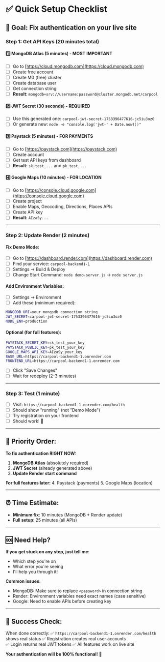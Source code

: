 # ✅ Quick Setup Checklist

## 🎯 Goal: Fix authentication on your live site

### Step 1: Get API Keys (20 minutes total)

#### 1️⃣ MongoDB Atlas (5 minutes) - **MOST IMPORTANT**
- [ ] Go to [https://cloud.mongodb.com](https://cloud.mongodb.com)
- [ ] Create free account
- [ ] Create M0 (free) cluster 
- [ ] Create database user
- [ ] Get connection string
- [ ] **Result**: `mongodb+srv://username:password@cluster.mongodb.net/carpool`

#### 2️⃣ JWT Secret (30 seconds) - **REQUIRED**
- [ ] Use this generated one: `carpool-jwt-secret-1753396477616-jc5iu3oz0`
- [ ] Or generate new: `node -e "console.log('jwt-' + Date.now())"`

#### 3️⃣ Paystack (5 minutes) - **FOR PAYMENTS**  
- [ ] Go to [https://paystack.com](https://paystack.com)
- [ ] Create account
- [ ] Get test API keys from dashboard
- [ ] **Result**: `sk_test_...` and `pk_test_...`

#### 4️⃣ Google Maps (10 minutes) - **FOR LOCATION**
- [ ] Go to [https://console.cloud.google.com](https://console.cloud.google.com)
- [ ] Create project
- [ ] Enable Maps, Geocoding, Directions, Places APIs
- [ ] Create API key
- [ ] **Result**: `AIzaSy...`

---

### Step 2: Update Render (2 minutes)

#### Fix Demo Mode:
- [ ] Go to [https://dashboard.render.com](https://dashboard.render.com)
- [ ] Find your service: `carpool-backend1-1`
- [ ] Settings → Build & Deploy
- [ ] Change Start Command: `node demo-server.js` → `node server.js`

#### Add Environment Variables:
- [ ] Settings → Environment 
- [ ] Add these (minimum required):

```bash
MONGODB_URI=your_mongodb_connection_string
JWT_SECRET=carpool-jwt-secret-1753396477616-jc5iu3oz0
NODE_ENV=production
```

#### Optional (for full features):
```bash
PAYSTACK_SECRET_KEY=sk_test_your_key
PAYSTACK_PUBLIC_KEY=pk_test_your_key
GOOGLE_MAPS_API_KEY=AIzaSy_your_key
BASE_URL=https://carpool-backend1-1.onrender.com
FRONTEND_URL=https://carpool-backend1-1.onrender.com
```

- [ ] Click "Save Changes"
- [ ] Wait for redeploy (2-3 minutes)

---

### Step 3: Test (1 minute)

- [ ] Visit: `https://carpool-backend1-1.onrender.com/health`
- [ ] Should show "running" (not "Demo Mode")
- [ ] Try registration on your frontend
- [ ] Should work! 🎉

---

## 🚨 Priority Order:

**To fix authentication RIGHT NOW:**
1. **MongoDB Atlas** (absolutely required)
2. **JWT Secret** (already generated above)
3. **Update Render start command**

**For full features later:**
4. Paystack (payments)
5. Google Maps (location)

---

## ⏰ Time Estimate:
- **Minimum fix**: 10 minutes (MongoDB + Render update)
- **Full setup**: 25 minutes (all APIs)

---

## 🆘 Need Help?

**If you get stuck on any step, just tell me:**
- Which step you're on
- What error you're seeing
- I'll help you through it!

**Common issues:**
- MongoDB: Make sure to replace `<password>` in connection string
- Render: Environment variables need exact names (case sensitive)
- Google: Need to enable APIs before creating key

---

## 🎯 Success Check:

When done correctly:
✅ `https://carpool-backend1-1.onrender.com/health` shows real status
✅ Registration creates real user accounts  
✅ Login returns real JWT tokens
✅ All features work on live site

**Your authentication will be 100% functional!** 🚀
